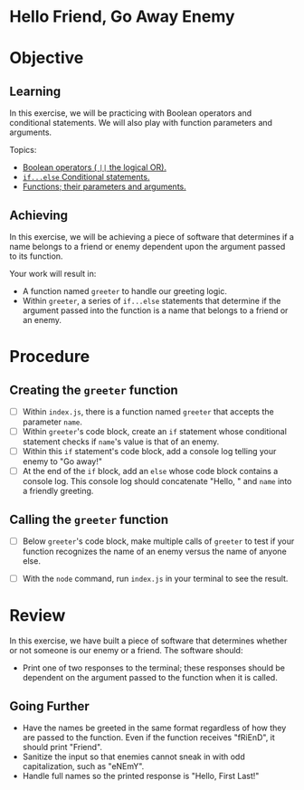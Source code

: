 # Hello Friend, Go Away Enemy

# Objective

## Learning

In this exercise, we will be practicing with Boolean operators and conditional statements. We will also play with function parameters and arguments.

Topics:

- [Boolean operators ( `||` the logical OR).](https://developer.mozilla.org/en-US/docs/Web/JavaScript/Reference/Operators/Logical_OR)
- [`if...else` Conditional statements.](https://developer.mozilla.org/en-US/docs/Web/JavaScript/Reference/Statements/if...else)
- [Functions; their parameters and arguments.](https://developer.mozilla.org/en-US/docs/Web/JavaScript/Guide/Functions)

## Achieving

In this exercise, we will be achieving a piece of software that determines if a name belongs to a friend or enemy dependent upon the argument passed to its function.

Your work will result in:

- A function named `greeter` to handle our greeting logic.
- Within `greeter`, a series of `if...else` statements that determine if the argument passed into the function is a name that belongs to a friend or an enemy.

# Procedure

## Creating the `greeter` function

- [ ] Within `index.js`, there is a function named `greeter` that accepts the parameter `name`.
- [ ] Within `greeter`'s code block, create an `if` statement whose conditional statement checks if `name`'s value is that of an enemy.
- [ ] Within this `if` statement's code block, add a console log telling your enemy to "Go away!"
- [ ] At the end of the `if` block, add an `else` whose code block contains a console log. This console log should concatenate "Hello, " and `name` into a friendly greeting.

## Calling the `greeter` function

- [ ] Below `greeter`'s code block, make multiple calls of `greeter` to test if your function recognizes the name of an enemy versus the name of anyone else.
- [ ] With the `node` command, run `index.js`  in your terminal to see the result.


# Review

In this exercise, we have built a piece of software that determines whether or not someone is our enemy or a friend. The software should:

- Print one of two responses to the terminal; these responses should be dependent on the argument passed to the function when it is called.

## Going Further

- Have the names be greeted in the same format regardless of how they are passed to the function. Even if the function receives "fRiEnD", it should print "Friend".
- Sanitize the input so that enemies cannot sneak in with odd capitalization, such as "eNEmY".
- Handle full names so the printed response is "Hello, First Last!"
